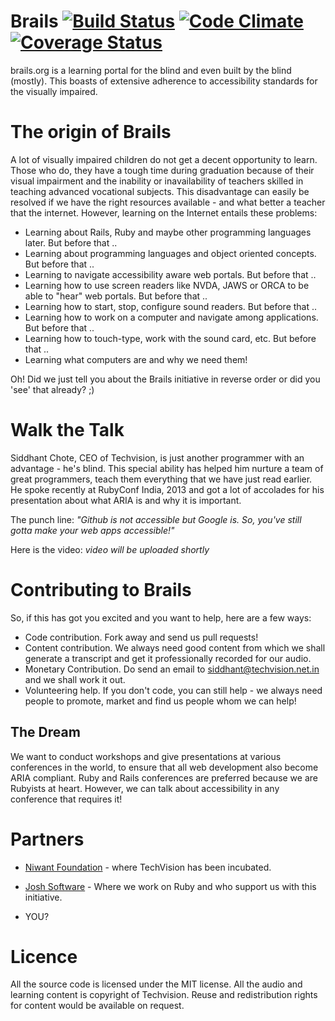 # Brails [![Build Status](https://travis-ci.org/nitinzd/brails.png?branch=master)](https://travis-ci.org/nitinzd/brails) [![Code Climate](https://codeclimate.com/github/nitinzd/brails.png)](https://codeclimate.com/github/nitinzd/brails) [![Coverage Status](https://coveralls.io/repos/nitinzd/brails/badge.png?branch=master)](https://coveralls.io/r/nitinzd/brails?branch=master)

brails.org is a learning portal for the blind and even built by the blind (mostly). This boasts of extensive adherence to accessibility standards for the visually impaired.

# The origin of Brails

A lot of visually impaired children do not get a decent opportunity to learn. Those who do, they have a tough time during graduation because of their visual impairment and the inability or inavailability of teachers skilled in teaching advanced vocational subjects.
This disadvantage can easily be resolved if we have the right resources available - and what better a teacher that the internet. However, learning on the Internet entails these problems:

* Learning about Rails, Ruby and maybe other programming languages later. But before that ..
* Learning about programming languages and object oriented concepts. But before that ..
* Learning to navigate accessibility aware web portals. But before that ..
* Learning how to use screen readers like NVDA, JAWS or ORCA to be able to "hear" web portals. But before that ..
* Learning how to start, stop, configure sound readers. But before that ..
* Learning how to work on a computer and navigate among applications. But before that ..
* Learning how to touch-type, work with the sound card, etc. But before that ..
* Learning what computers are and why we need them!

Oh! Did we just tell you about the Brails initiative in reverse order or did you 'see' that already? ;)

# Walk the Talk

Siddhant Chote, CEO of Techvision, is just another programmer with an advantage - he's blind. This special ability has helped him nurture a team of great programmers, teach them everything that we have just read earlier.
He spoke recently at RubyConf India, 2013 and got a lot of accolades for his presentation about what ARIA is and why it is important.

The punch line: *"Github is not accessible but Google is. So, you've still gotta make your web apps accessible!"*

Here is the video: _video will be uploaded shortly_

# Contributing to Brails

So, if this has got you excited and you want to help, here are a few ways:

* Code contribution. Fork away and send us pull requests!
* Content contribution. We always need good content from which we shall generate a transcript and get it professionally recorded for our audio.
* Monetary Contribution. Do send an email to siddhant@techvision.net.in and we shall work it out.
* Volunteering help. If you don't code, you can still help - we always need people to promote, market and find us people whom we can help!

## The Dream

We want to conduct workshops and give presentations at various conferences in the world, to ensure that all web development also become ARIA compliant. Ruby and Rails conferences are preferred because we are Rubyists at heart. However, we can talk about accessibility in any conference that requires it!

# Partners

* [Niwant Foundation](http://www.niwantvision.com/Contact/techvision.aspx) - where TechVision has been incubated.

* [Josh Software](http://www.joshsoftware.com) -  Where we work on Ruby and who support us with this initiative.

* YOU?

# Licence

All the source code is licensed under the MIT license.
All the audio and learning content is copyright of Techvision. Reuse and redistribution rights for content would be available on request.
